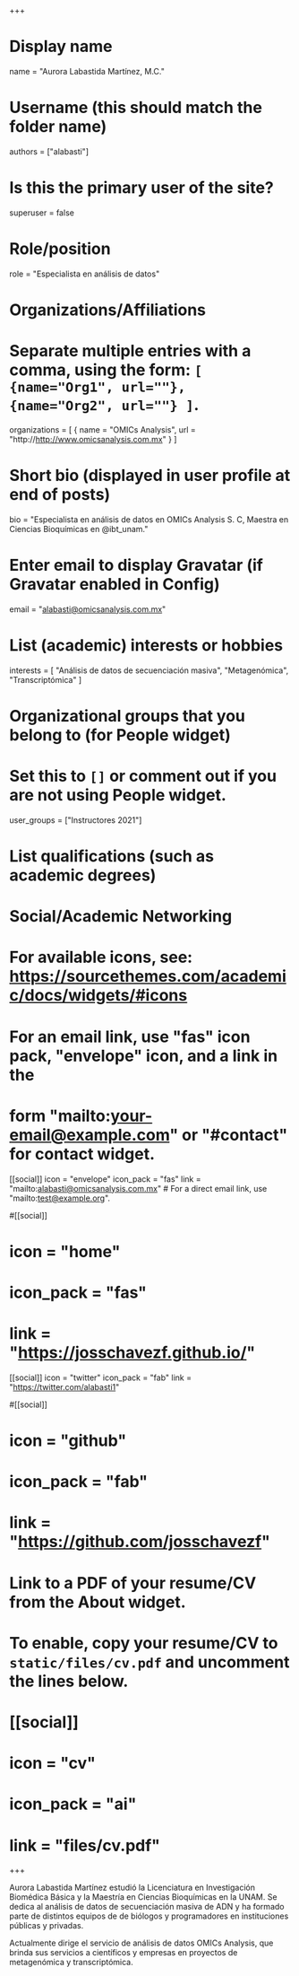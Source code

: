 +++
# Display name
name = "Aurora Labastida Martínez, M.C."

# Username (this should match the folder name)
authors = ["alabasti"]

# Is this the primary user of the site?
superuser = false

# Role/position
role = "Especialista en análisis de datos"

# Organizations/Affiliations
#   Separate multiple entries with a comma, using the form: `[ {name="Org1", url=""}, {name="Org2", url=""} ]`.
organizations = [ { name = "OMICs Analysis", url = "http://http://www.omicsanalysis.com.mx" } ]

# Short bio (displayed in user profile at end of posts)
bio = "Especialista en análisis de datos en OMICs Analysis S. C, Maestra en Ciencias Bioquímicas en @ibt_unam."

# Enter email to display Gravatar (if Gravatar enabled in Config)
email = "alabasti@omicsanalysis.com.mx"

# List (academic) interests or hobbies
interests = [
  "Análisis de datos de secuenciación masiva",
  "Metagenómica",
  "Transcriptómica"
]

# Organizational groups that you belong to (for People widget)
#   Set this to `[]` or comment out if you are not using People widget.
user_groups = ["Instructores 2021"]

# List qualifications (such as academic degrees)

# Social/Academic Networking
# For available icons, see: https://sourcethemes.com/academic/docs/widgets/#icons
#   For an email link, use "fas" icon pack, "envelope" icon, and a link in the
#   form "mailto:your-email@example.com" or "#contact" for contact widget.

[[social]]
  icon = "envelope"
  icon_pack = "fas"
  link = "mailto:alabasti@omicsanalysis.com.mx"  # For a direct email link, use "mailto:test@example.org".

#[[social]]
#  icon = "home"
#  icon_pack = "fas"
#  link = "https://josschavezf.github.io/"

[[social]]
  icon = "twitter"
  icon_pack = "fab"
  link = "https://twitter.com/alabasti1"

#[[social]]
#  icon = "github"
#  icon_pack = "fab"
#  link = "https://github.com/josschavezf"

# Link to a PDF of your resume/CV from the About widget.
# To enable, copy your resume/CV to `static/files/cv.pdf` and uncomment the lines below.
# [[social]]
#   icon = "cv"
#   icon_pack = "ai"
#   link = "files/cv.pdf"

+++

Aurora Labastida Martínez estudió la Licenciatura en Investigación Biomédica Básica y la Maestría en Ciencias Bioquímicas en la UNAM. Se dedica al análisis de datos de secuenciación masiva de ADN y ha formado parte de distintos equipos de de biólogos y programadores en instituciones públicas y privadas. 

Actualmente dirige el servicio de análisis de datos OMICs Analysis, que brinda sus servicios a científicos y empresas en proyectos de metagenómica y transcriptómica.
